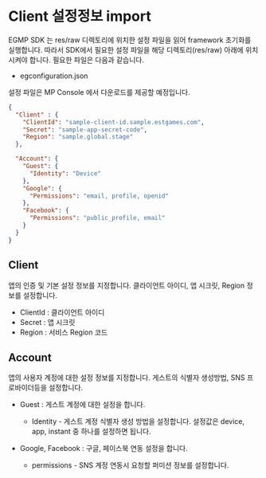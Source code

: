 # Client 설정정보 import

EGMP SDK 는 res/raw 디렉토리에 위치한 설정 파일을 읽어 framework 초기화를 실행합니다.
따라서 SDK에서 필요한 설정 파일을 해당 디렉토리(res/raw) 아래에 위치시켜야 합니다.
필요한 파일은 다음과 같습니다.

* egconfiguration.json

설정 파일은 MP Console 에서 다운로드를 제공할 예정입니다.

```json
{
  "Client" : {
    "ClientId": "sample-client-id.sample.estgames.com",
    "Secret": "sample-app-secret-code",
    "Region": "sample.global.stage"
  },

  "Account": {
    "Guest": {
      "Identity": "Device"
    },
    "Google": {
      "Permissions": "email, profile, openid"
    },
    "Facebook": {
      "Permissions": "public_profile, email"
    }
  }
}
```

## Client

앱의 인증 및 기본 설정 정보를 지정합니다. 클라이언트 아이디, 앱 시크릿, Region 정보를 설정합니다.

* ClientId : 클라이언트 아이디
* Secret : 앱 시크릿
* Region : 서비스 Region 코드

## Account

앱의 사용자 계정에 대한 설정 정보를 지정합니다. 게스트의 식별자 생성방법, SNS 프로바이더등을 설정합니다.

* Guest : 게스트 계정에 대한 설정을 합니다.
  * Identity - 게스트 계정 식별자 생성 방법을 설정합니다. 설정값은 device, app, instant 중 하나를 설정하면 됩니다.

* Google, Facebook : 구글, 페이스북 연동 설정을 합니다.
  * permissions - SNS 계정 연동시 요청할 퍼미션 정보를 설정합니다.